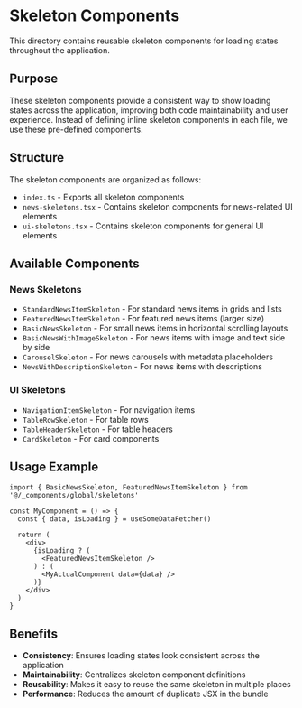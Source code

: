# Skeleton Components

This directory contains reusable skeleton components for loading states throughout the application.

## Purpose

These skeleton components provide a consistent way to show loading states across the application, improving both code maintainability and user experience. Instead of defining inline skeleton components in each file, we use these pre-defined components.

## Structure

The skeleton components are organized as follows:

- `index.ts` - Exports all skeleton components
- `news-skeletons.tsx` - Contains skeleton components for news-related UI elements
- `ui-skeletons.tsx` - Contains skeleton components for general UI elements

## Available Components

### News Skeletons

- `StandardNewsItemSkeleton` - For standard news items in grids and lists
- `FeaturedNewsItemSkeleton` - For featured news items (larger size)
- `BasicNewsSkeleton` - For small news items in horizontal scrolling layouts
- `BasicNewsWithImageSkeleton` - For news items with image and text side by side
- `CarouselSkeleton` - For news carousels with metadata placeholders
- `NewsWithDescriptionSkeleton` - For news items with descriptions

### UI Skeletons

- `NavigationItemSkeleton` - For navigation items
- `TableRowSkeleton` - For table rows
- `TableHeaderSkeleton` - For table headers
- `CardSkeleton` - For card components

## Usage Example

```tsx
import { BasicNewsSkeleton, FeaturedNewsItemSkeleton } from '@/_components/global/skeletons'

const MyComponent = () => {
  const { data, isLoading } = useSomeDataFetcher()

  return (
    <div>
      {isLoading ? (
        <FeaturedNewsItemSkeleton />
      ) : (
        <MyActualComponent data={data} />
      )}
    </div>
  )
}
```

## Benefits

- **Consistency**: Ensures loading states look consistent across the application
- **Maintainability**: Centralizes skeleton component definitions
- **Reusability**: Makes it easy to reuse the same skeleton in multiple places
- **Performance**: Reduces the amount of duplicate JSX in the bundle
